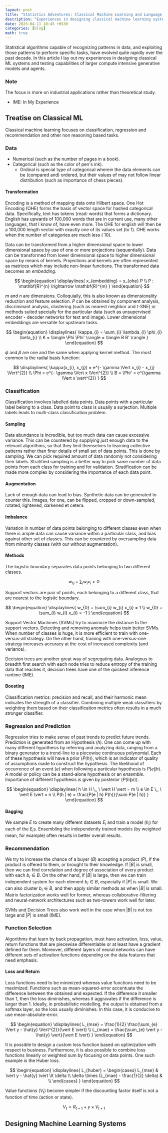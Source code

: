 ```yaml
---
layout: post
title: "Statistics Adventures: Classical Machine Learning and Language Generation"
description: "Experiences in designing classical machine learning systems, and capabilities of language generation models."
date: 2025-04-11 10:45 +0530
categories: [blog]
math: true
---
```


Statistical algorithms capable of recognizing patterns in data, and exploiting those patterns to perform specific tasks, have evolved quite rapidly over the past decade. In this article I lay out my experiences in designing classical ML systems and testing capabilities of larger compute intensive generative models and agents.

### Note

The focus is more on industrial applications rather than theoretical study.

- IME: In My Experience

## Treatise on Classical ML

Classical machine learning focuses on classification, regression and recommendation and other non reasoning based tasks.

### Data

- Numerical (such as the number of pages in a book).
- Categorical (such as the color of pen's ink).
    - Ordinal is special type of categorical wherein the data elements can be (compared and) ordered, but their values of may not follow linear distribution (such as importance of chess pieces).

#### Transformation

Encoding is a method of mapping data onto Hilbert space. One Hot Encoding (OHE) forms the basis of vector space for hashed categorical data. Specifically, text has tokens (read: words) that forms a dictionary. English has upwards of 100,000 words that are in current use, many other languages, that I know of, have even more. The OHE for english will then be a 100,000 length vector with exactly one of its values set (to 1). OHE works when the number of categories are much less ($~10$).

Data can be transformed from a higher dimensional space to lower dimensional space by use of one or more projections (sequentially). Data can be transformed from lower dimensional space to higher dimensional space by means of kernels. Projections and kernels are often represented as matrices which may include non-linear functions. The transformed data becomes an *embedding*.

$$
\begin{equation}
    \displaylines{
        x_{embedding} = x_{ohe} P \\
        P : \mathbf{R}^{n} \rightarrow \mathbf{R}^{m}
    }
\end{equation}
$$

$m$ and $n$ are dimensions. Colloquially, this is also known as dimensionality reduction and feature selection. $P$ can be obtained by component analysis, discriminant analysis, clustering (such as nearest neighbor and t-SNE) or methods suited specially for the particular data (such as unsupervised encoder - decoder networks for text and image). Lower dimensional embeddings are versatile for upstream tasks.

$$
\begin{equation}
    \displaylines{
        \kappa_{i} = \sum_{i} \lambda_{i} \phi_{i} \beta_{i} \\
        K = \langle \Phi \Phi' \rangle = \langle B B' \rangle
    }
\end{equation}
$$

$\phi$ and $\beta$ are one and the same when applying kernel method. The most common is the radial basis function:

$$
    \displaylines{
        \kappa(x_{i}, x_{j}) = e^{- \gamma \Vert x_{i} - x_{j} \Vert^{2}} \\
        \Phi = e^{- \gamma \Vert x \Vert^{2}} \\
        B = \Phi' = e^{\gamma \Vert x \vert^{2}}
    }
$$

### Classification

Classification involves labelled data points. Data points with a particular label belong to a class. Data point to class is usually a surjection. Multiple labels leads to multi-class classification problem.

#### Sampling

Data abundance is incredible, but too much data can cause excessive variance. This can be countered by supplying just enough data to the relevant algorithms, so that they limit themselves to learning collective patterns rather than finer details of small set of data points. This is done by sampling. We can pick required amount of data randomly not considering their labels. Stratified sampling is a better way to pick same number of data points from each class for training and for validation. Stratification can be made more complex by considering the importance of each data point.

#### Augmentation

Lack of enough data can lead to bias. Synthetic data can be generated to counter this. Images, for one, can be flipped, cropped or down-sampled, rotated, lightened, darkened et cetera.

#### Imbalance

Variation in number of data points belonging to different classes even when there is ample data can cause variance within a particular class, and bias against other set of classes. This can be countered by oversampling data from minority classes (with our without augmentation).

#### Methods

The logistic boundary separates data points belonging to two different classes.

$$
\begin{equation}
    w_{0} + \sum_{i} w_{i} x_{i} \gt 0
\end{equation}
$$

Support vectors are pair of points, each belonging to a different class, that are nearest to the logistic boundary.

$$
\begin{equation}
    \displaylines{
    w_{0} + \sum_{i} w_{i} x_{i} = 1 \\
    w_{0} + \sum_{i} w_{i} x_{i} = -1
    }
\end{equation}
$$

Support Vector Machines (SVMs) try to maximize the distance to the support vectors. Detecting and removing anomaly helps train better SVMs. When number of classes is huge, it is more efficient to train with one-versus-all strategy. On the other hand, training with one-versus-one strategy increases accuracy at the cost of increased complexity (and variance).

Decision trees are another great way of segregating data. Analogous to breadth first search with each node tries to reduce entropy of the training data that reaches it, decision trees have one of the quickest inference runtime (IME).

#### Boosting

Classification metrics: precision and recall, and their harmonic mean indicates the strength of a classifier. Combining multiple weak classifiers by weighting them based on their classification metrics often results in a much stronger classifier.

### Regression and Prediction

Regression tries to make sense of past trends to predict future trends. Prediction is generated from an Hypothesis ($h$). One can come up with many different hypothesis by referring and analyzing data, ranging from a binary generator to a trend-line to a piecewise continuous polynomial. Each of these hypothesis will have a prior ($P(h)$), which is an indicator of quality of assumptions made to construct the hypothesis. The likelihood of occurrence of an event ($e$) when following a particular hypothesis is $P(e \| h)$. A model or policy can be a stand-alone hypothesis or an *ensemble*. Importance of different hypothesis is given by posterior ($P(h \| e)$).

$$
\begin{equation}
    \displaylines{
    h \in H \,, \ \vert H \vert = m \\
    e \in E \,, \ \vert E \vert = n \\
    P(h | e) = \frac{P(e | h) P(h)}{\sum P(e | h)}
    }
\end{equation}
$$

#### Bagging

We sample $E$ to create many different datasets $E_{i}$ and train a model ($h_{i}$) for each of the $E_{i}$s. Ensembling the independently trained models (by weighted mean, for example) often results in better overall results.

### Recommendation

We try to increase the chance of a buyer ($B$) accepting a product ($P$), if the product is offered to them, or brought to their knowledge. If $\vert B \vert$ is small, then we can find correlation and degree of association of every product with each $b_{i} \in B$.  On the other hand, if $\vert B \vert$ is large, then we can train independent system for each element $b_{i} \in B$, especially if $\vert P \vert$ is small. We can also cluster $b_{i} \in B$, and then apply similar methods as when $\vert B \vert$ is small. Matrix factorization works well for former, whereas collaborative-filtering and neural-network architectures such as two-towers work well for later.

SVMs and Decision Trees also work well in the case when $\vert B \vert$ is not too large and $\vert P \vert$ is small (IME).

### Function Selection

Algorithms that learn by back propagation, must have activation, loss, value, return functions that are piecewise differentiable or at least have a gradient defined for them. Moreover, different layers of neural networks can have different sets of activation functions depending on the data features that need emphasis.

#### Loss and Return

Loss functions need to be minimized whereas value functions need to be maximized. Functions such as mean-squared-error accentuate the difference between the obtained and expected. If the difference it smaller than 1, then the loss diminishes, whereas it aggravates if the difference is larger than 1. Ideally, in probabilistic modelling, the output is obtained from a softmax layer, so the loss usually diminishes. In this case, it is conducive to use mean-absolute-error.

$$
\begin{equation}
    \displaylines{
    L_{mse} = \frac{1}{2} \frac{\sum_{e} \Vert y - \hat{y} \Vert^{2}}{\vert E \vert} \\
    L_{mae} = \frac{\sum_{e} \vert y - \hat{y} \vert}{\vert E \vert}
    }
\end{equation}
$$

It is possible to design a custom loss function based on optimization with respect to business. Furthermore, it is also possible to combine loss functions linearly or weighted sum by focusing on data points. One such example is the Huber loss.

$$
\begin{equation}
    \displaylines{
    L_{huber} = \begin{cases}
        L_{mse} & \vert y - \hat{y} \vert \lt \delta \\
        \delta \times (L_{mae} - \frac{1}{2} \delta) & \\
        \end{cases}
    }
\end{equation}
$$

Value functions ($V_{t}$) become simpler if the discounting factor itself is not a function of time (action or state).

$$
\begin{equation}
    V_{t} = R_{t + 1} + \gamma \times V_{t + 1}
\end{equation}
$$

## Designing Machine Learning Systems
